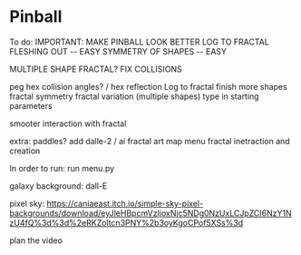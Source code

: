 # Pinball
To do:
IMPORTANT:
MAKE PINBALL LOOK BETTER
LOG TO FRACTAL FLESHING OUT -- EASY
SYMMETRY OF SHAPES -- EASY


MULTIPLE SHAPE FRACTAL?
FIX COLLISIONS

peg hex
collision angles? / hex reflection
Log to fractal finish
more shapes
fractal symmetry
fractal variation (multiple shapes)
type in starting parameters

smooter interaction with fractal

extra:
paddles?
add dalle-2 / ai fractal art
map menu
fractal inetraction and creation

In order to run:
run menu.py


galaxy background:
dall-E

pixel sky:
https://caniaeast.itch.io/simple-sky-pixel-backgrounds/download/eyJleHBpcmVzIjoxNjc5NDg0NzUxLCJpZCI6NzY1NzU4fQ%3d%3d%2eRKZoltcn3PNY%2b3oyKgoCPof5XSs%3d


plan the video
